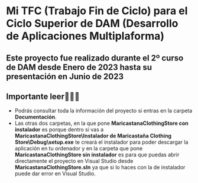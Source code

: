 # Mi TFC (Trabajo Fin de Ciclo) para el Ciclo Superior de DAM (Desarrollo de Aplicaciones Multiplaforma)
## Este proyecto fue realizado durante el 2º curso de DAM desde Enero de 2023 hasta su presentación en Junio de 2023
 
## Importante leer🚨👇🏼
- Podrás consultar toda la información del proyecto si entras en la carpeta **Documentación**.
- Las otras dos carpetas, en la que pone **MaricastanaClothingStore con instalador** es porque dentro si vas a **MaricastanaClothingStore\Instalador de Maricastaña Clothing Store\Debug\setup.exe** te creará el instalador para poder descargar la aplicación en tu ordenador y en la carpeta que pone **MaricastanaClothingStore sin instalador** es para que puedas abrir directamente el proyecto en Visual Studio desde **MaricastanaClothingStore.sln** ya que si lo haces con la de instalador puede dar error en Visual Studio.

